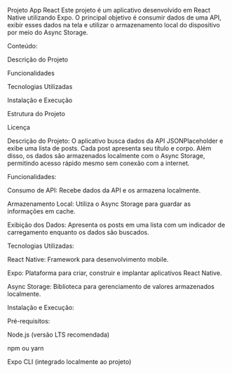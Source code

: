 Projeto App React
Este projeto é um aplicativo desenvolvido em React Native utilizando Expo. O principal objetivo é consumir dados de uma API, exibir esses dados na tela e utilizar o armazenamento local do dispositivo por meio do Async Storage.

Conteúdo:

Descrição do Projeto

Funcionalidades

Tecnologias Utilizadas

Instalação e Execução

Estrutura do Projeto

Licença

Descrição do Projeto: O aplicativo busca dados da API JSONPlaceholder e exibe uma lista de posts. Cada post apresenta seu título e corpo. Além disso, os dados são armazenados localmente com o Async Storage, permitindo acesso rápido mesmo sem conexão com a internet.

Funcionalidades:

Consumo de API: Recebe dados da API e os armazena localmente.

Armazenamento Local: Utiliza o Async Storage para guardar as informações em cache.

Exibição dos Dados: Apresenta os posts em uma lista com um indicador de carregamento enquanto os dados são buscados.

Tecnologias Utilizadas:

React Native: Framework para desenvolvimento mobile.

Expo: Plataforma para criar, construir e implantar aplicativos React Native.

Async Storage: Biblioteca para gerenciamento de valores armazenados localmente.

Instalação e Execução:

Pré-requisitos:

Node.js (versão LTS recomendada)

npm ou yarn

Expo CLI (integrado localmente ao projeto)
